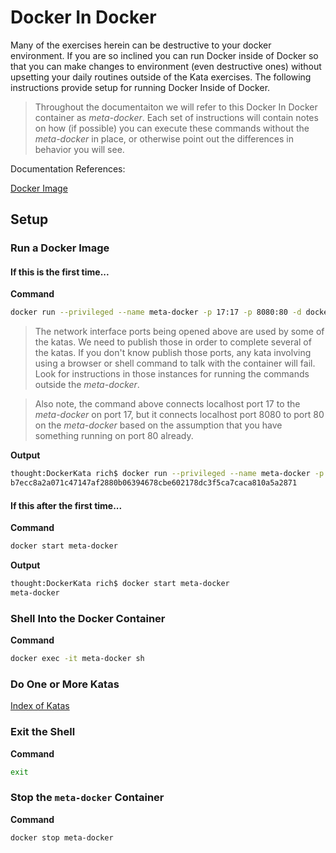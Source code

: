 # Docker In Docker

Many of the exercises herein can be destructive to your docker environment. If you are so inclined you can run Docker inside of Docker so that you can make changes to environment (even destructive ones) without upsetting your daily routines outside of the Kata exercises. The following instructions provide setup for running Docker Inside of Docker. 

> Throughout the documentaiton we will refer to this Docker In Docker container as *meta-docker*. Each set of instructions will contain notes on how (if possible) you can execute these commands without the *meta-docker* in place, or otherwise point out the differences in behavior you will see.

Documentation References:

[Docker Image](https://hub.docker.com/_/docker/)

## Setup

### Run a Docker Image

#### If this is the first time...
**Command**

```bash
docker run --privileged --name meta-docker -p 17:17 -p 8080:80 -d docker:stable-dind
```

> The network interface ports being opened above are used by some of the katas. We need to publish those in order to complete several of the katas. If you don't know publish those ports, any kata involving using a browser or shell command to talk with the container will fail. Look for instructions in those instances for running the commands outside the *meta-docker*.

> Also note, the command above connects localhost port 17 to the *meta-docker* on port 17, but it connects localhost port 8080 to port 80 on the *meta-docker* based on the assumption that you have something running on port 80 already.

**Output**

```bash
thought:DockerKata rich$ docker run --privileged --name meta-docker -p 17:17 -p 8080:80 -d docker:stable-dind
b7ecc8a2a071c47147af2880b06394678cbe602178dc3f5ca7caca810a5a2871
```

#### If this after the first time...
**Command**

```bash
docker start meta-docker
```

**Output**

```bash
thought:DockerKata rich$ docker start meta-docker
meta-docker
```

### Shell Into the Docker Container

**Command**
```bash
docker exec -it meta-docker sh
```

### Do One or More Katas

[Index of Katas](README.md)

### Exit the Shell

**Command**

```bash
exit
```

### Stop the `meta-docker` Container

**Command**

```bash
docker stop meta-docker
```

